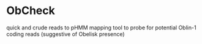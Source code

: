 # ObCheck
quick and crude reads to pHMM mapping tool to probe for potential Oblin-1 coding reads (suggestive of Obelisk presence)
